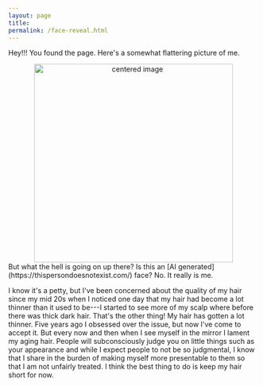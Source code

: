 ```yaml
---
layout: page
title: 
permalink: /face-reveal.html
---
```

Hey!!! You found the page. Here's a somewhat flattering picture of me.
<center><img src="../assets/img/profile.jpg" alt="centered image" width="400"/></center>
But what the hell is going on up there? Is this an [AI generated](https://thispersondoesnotexist.com/) face? No. It really is me.

I know it's a petty, but I've been concerned about the quality of my hair since my mid 20s when I noticed one day that my hair had become a lot thinner than it used to be---I started to see more of my scalp where before there was thick dark hair. That's the other thing! My hair has gotten a lot thinner. Five years ago I obsessed over the issue, but now I've come to accept it. But every now and then when I see myself in the mirror I lament my aging hair. People will subconsciously judge you on little things such as your appearance and while I expect people to not be so judgmental, I know that I share in the burden of making myself more presentable to them so that I am not unfairly treated. I think the best thing to do is keep my hair short for now.
